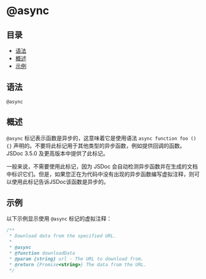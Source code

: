 # @async

## 目录

- [语法](#语法)
- [概述](#概述)
- [示例](#示例)

## 语法

```
@async
```

## 概述

`@async` 标记表示函数是异步的，这意味着它是使用语法 `async function foo () {}` 声明的。不要将此标记用于其他类型的异步函数，例如提供回调的函数。JSDoc 3.5.0 及更高版本中提供了此标记。

一般来说，不需要使用此标记，因为 JSDoc 会自动检测异步函数并在生成的文档中标识它们。但是，如果您正在为代码中没有出现的异步函数编写虚拟注释，则可以使用此标记告诉JSDoc该函数是异步的。

## 示例

以下示例显示使用 `@async` 标记的虚拟注释：

```javascript
/**
 * Download data from the specified URL.
 *
 * @async
 * @function downloadData
 * @param {string} url - The URL to download from.
 * @return {Promise<string>} The data from the URL.
 */
```